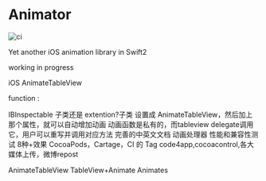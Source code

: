 # Animator

![ci](https://travis-ci.org/oa414/Animator.svg)

Yet another iOS animation library in Swift2

working in progress

iOS AnimateTableView

function :

IBInspectable
子类还是 extention?子类
设置成 AnimateTableView，然后加上那个属性，就可以自动增加动画
动画函数是私有的，而tableview delegate调用它，用户可以重写并调用对应方法
完善的中英文文档
动画处理器
性能和兼容性测试
8种+效果
CocoaPods，Cartage，CI 的 Tag
code4app,cocoacontrol,各大媒体上传，微博repost



AnimateTableView
TableView+Animate
Animates




